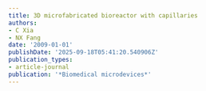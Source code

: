```yaml
---
title: 3D microfabricated bioreactor with capillaries
authors:
- C Xia
- NX Fang
date: '2009-01-01'
publishDate: '2025-09-18T05:41:20.540906Z'
publication_types:
- article-journal
publication: '*Biomedical microdevices*'
---
```

